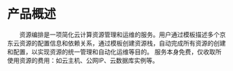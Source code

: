 # 产品概述

　　资源编排是一项简化云计算资源管理和运维的服务。用户通过模板描述多个京东云资源的配置信息和依赖关系，通过模板创建资源栈，自动完成所有资源的创建和配置，以实现资源的统一管理和自动化运维等目的。
服务本身免费，仅收取所使用资源的费用：如云主机、公网IP、云数据库实例等。

